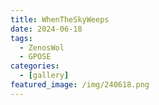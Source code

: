 ```yaml
---
title: WhenTheSkyWeeps
date: 2024-06-18
tags:
  - ZenosWol
  - GPOSE
categories:
  - [gallery]
featured_image: /img/240618.png
---
```


